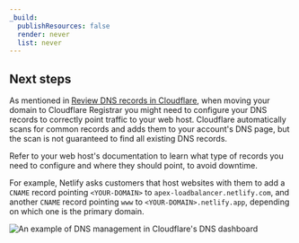 ```yaml
---
_build:
  publishResources: false
  render: never
  list: never
---
```


## Next steps

As mentioned in [Review DNS records in Cloudflare](/dns/zone-setups/full-setup/setup/#review-dns-records-in-cloudflare), when moving your domain to Cloudflare Registrar you might need to configure your DNS records to correctly point traffic to your web host. Cloudflare automatically scans for common records and adds them to your account's DNS page, but the scan is not guaranteed to find all existing DNS records.

Refer to your web host's documentation to learn what type of records you need to configure and where they should point, to avoid downtime.

For example, Netlify asks customers that host websites with them to add a `CNAME` record pointing `<YOUR-DOMAIN>` to `apex-loadbalancer.netlify.com`, and another `CNAME` record pointing `www` to `<YOUR-DOMAIN>.netlify.app`, depending on which one is the primary domain.

![An example of DNS management in Cloudflare's DNS dashboard](/registrar/static/dns-management.png)